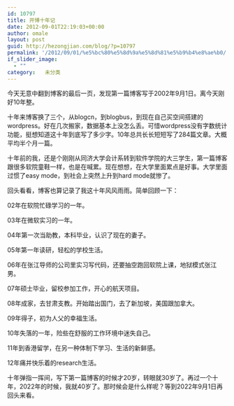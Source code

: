 ```yaml
---
id: 10797
title: 开博十年记
date: 2012-09-01T22:19:03+00:00
author: omale
layout: post
guid: http://hezongjian.com/blog/?p=10797
permalink: '/2012/09/01/%e5%bc%80%e5%8d%9a%e5%8d%81%e5%b9%b4%e8%ae%b0/'
if_slider_image:
  - ""
category:   未分类  
---
```

今天无意中翻到博客的最后一页，发现第一篇博客写于2002年9月1日。离今天刚好10年整。

十年来博客换了三个，从blogcn，到blogbus，到现在自己买空间搭建的wordpress。好在几次搬家，数据基本上没怎么丢。可惜wordpress没有字数统计功能，挺想知道这十年到底写了多少字。10年总共长长短短写了284篇文章。大概平均半个月一篇。

十年前的我，还是个刚刚从同济大学会计系转到软件学院的大三学生，第一篇博客跟很多软院童鞋一样，也是在喊累。现在想想，在大学里面累点是好事。大学里面过惯了easy mode，到社会上突然上升到hard mode就惨了。

回头看看，博客也算记录了我这十年风风雨雨。简单回顾一下：

02年在软院忙碌学习的一年。

03年在微软实习的一年。

04年第一次当助教，本科毕业，认识了现在的妻子。

05年第一年读研，轻松的学校生活。

06年在张江导师的公司里实习写代码，还要抽空跑回软院上课，地狱模式张江男。

07年硕士毕业，留校参加工作，开心的航天项目。

08年成家，去甘肃支教。开始踏出国门，去了新加坡，美国跟加拿大。

09年得子，初为人父的幸福生活。

10年失落的一年，险些在舒服的工作环境中迷失自己。

11年到香港留学，在另一种体制下学习、生活的新鲜感。

12年痛并快乐着的research生活。

 

十年弹指一挥间，写下第一篇博客的时候才20岁，转眼就30岁了。再过一个十年，2022年的时候，我就40岁了。那时候会是什么样呢？等到2022年9月1日再回头来看。

 